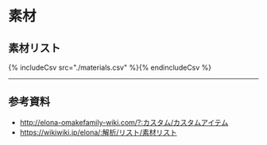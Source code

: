 # 素材
## 素材リスト
{% includeCsv src="./materials.csv" %}{% endincludeCsv %}

---

## 参考資料
* http://elona-omakefamily-wiki.com/?:カスタム/カスタムアイテム
* https://wikiwiki.jp/elona/:解析/リスト/素材リスト
